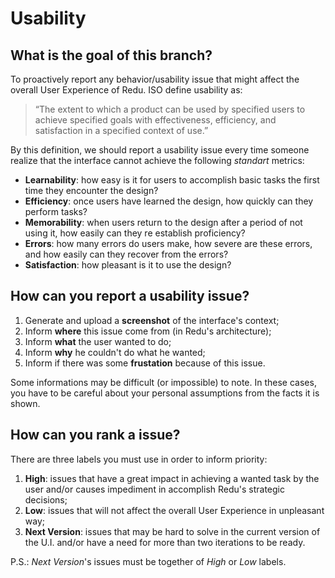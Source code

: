 # Usability
## What is the goal of this branch?
To proactively report any behavior/usability issue that might affect the overall User Experience of Redu. ISO define usability as: 
> “The extent to which a product can be used by specified users to achieve specified goals with effectiveness, efficiency, and satisfaction in a specified context of use.”

By this definition, we should report a usability issue every time someone realize that the interface cannot achieve the following *standart* metrics:
- **Learnability**: how easy is it for users to accomplish basic tasks the first time they encounter the design?
- **Efficiency**: once users have learned the design, how quickly can they perform tasks?
- **Memorability**: when users return to the design after a period of not using it, how easily can they re establish proficiency?
- **Errors**: how many errors do users make, how severe are these errors, and how easily can they recover from the errors?
- **Satisfaction**: how pleasant is it to use the design?

## How can you report a usability issue?

1. Generate and upload a **screenshot** of the interface's context;
2. Inform **where** this issue come from (in Redu's architecture);
3. Inform **what** the user wanted to do;
4. Inform **why** he couldn't do what he wanted;
5. Inform if there was some **frustation** because of this issue.

Some informations may be difficult (or impossible) to note. In these cases, you have to be careful about your personal assumptions from the facts it is shown.
## How can you rank a issue?
There are three labels you must use in order to inform priority:

1. **High**: issues that have a great impact in achieving a wanted task by the user and/or causes impediment in accomplish Redu's strategic decisions;
2. **Low**: issues that will not affect the overall User Experience in unpleasant way;
3. **Next Version**: issues that may be hard to solve in the current version of the U.I. and/or have a need for more than two iterations to be ready.

P.S.: _Next Version_'s issues must be together of _High_ or _Low_ labels.
